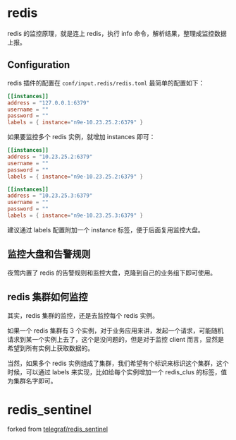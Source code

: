 # redis

redis 的监控原理，就是连上 redis，执行 info 命令，解析结果，整理成监控数据上报。

## Configuration

redis 插件的配置在 `conf/input.redis/redis.toml` 最简单的配置如下：

```toml
[[instances]]
address = "127.0.0.1:6379"
username = ""
password = ""
labels = { instance="n9e-10.23.25.2:6379" }
```

如果要监控多个 redis 实例，就增加 instances 即可：

```toml
[[instances]]
address = "10.23.25.2:6379"
username = ""
password = ""
labels = { instance="n9e-10.23.25.2:6379" }

[[instances]]
address = "10.23.25.3:6379"
username = ""
password = ""
labels = { instance="n9e-10.23.25.3:6379" }
```

建议通过 labels 配置附加一个 instance 标签，便于后面复用监控大盘。

## 监控大盘和告警规则

夜莺内置了 redis 的告警规则和监控大盘，克隆到自己的业务组下即可使用。

## redis 集群如何监控

其实，redis 集群的监控，还是去监控每个 redis 实例。

如果一个 redis 集群有 3 个实例，对于业务应用来讲，发起一个请求，可能随机请求到某一个实例上去了，这个是没问题的，但是对于监控 client 而言，显然是希望到所有实例上获取数据的。

当然，如果多个 redis 实例组成了集群，我们希望有个标识来标识这个集群，这个时候，可以通过 labels 来实现，比如给每个实例增加一个 redis_clus 的标签，值为集群名字即可。


# redis_sentinel
forked from [telegraf/redis_sentinel](https://github.com/influxdata/telegraf/tree/master/plugins/inputs/redis_sentinel)
